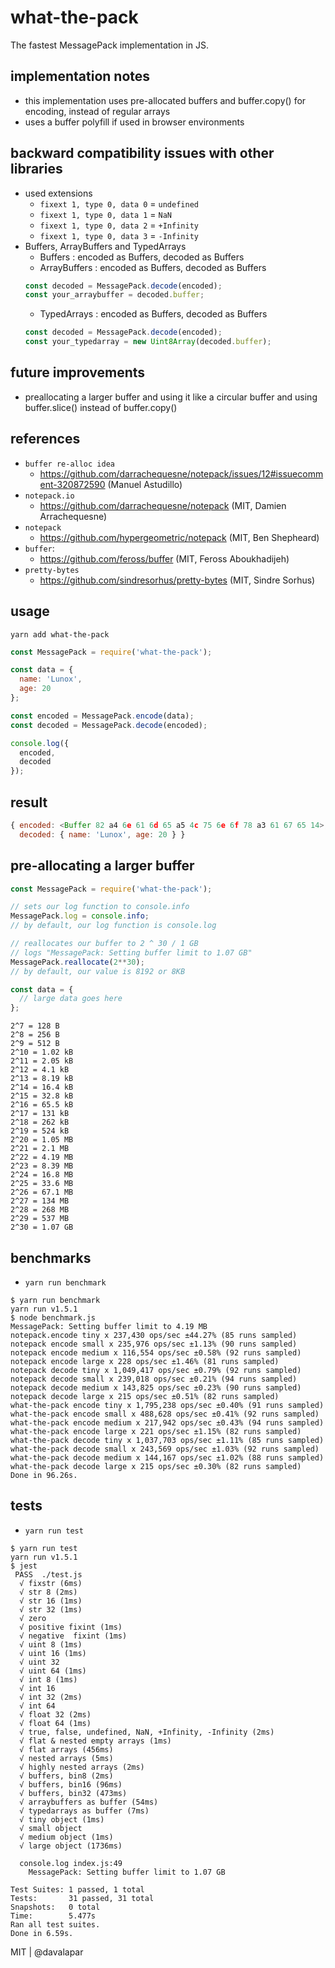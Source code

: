 # what-the-pack
The fastest MessagePack implementation in JS.

## implementation notes

* this implementation uses pre-allocated buffers and buffer.copy() for encoding, instead of regular arrays
* uses a buffer polyfill if used in browser environments

## backward compatibility issues with other libraries

* used extensions
  * `fixext 1, type 0, data 0` = `undefined`
  * `fixext 1, type 0, data 1` = `NaN`
  * `fixext 1, type 0, data 2` = `+Infinity`
  * `fixext 1, type 0, data 3` = `-Infinity`
* Buffers, ArrayBuffers and TypedArrays
  * Buffers : encoded as Buffers, decoded as Buffers
  * ArrayBuffers : encoded as Buffers, decoded as Buffers
  ```js
  const decoded = MessagePack.decode(encoded);
  const your_arraybuffer = decoded.buffer;
  ```
  * TypedArrays : encoded as Buffers, decoded as Buffers
  ```js
  const decoded = MessagePack.decode(encoded);
  const your_typedarray = new Uint8Array(decoded.buffer);
  ```

## future improvements

* preallocating a larger buffer and using it like a circular buffer and using buffer.slice() instead of buffer.copy()

## references

* `buffer re-alloc idea`
  * https://github.com/darrachequesne/notepack/issues/12#issuecomment-320872590 (Manuel Astudillo)
* `notepack.io`
  * https://github.com/darrachequesne/notepack (MIT, Damien Arrachequesne)
* `notepack`
  * https://github.com/hypergeometric/notepack (MIT, Ben Shepheard)
* `buffer`:
  * https://github.com/feross/buffer (MIT, Feross Aboukhadijeh)
* `pretty-bytes`
  * https://github.com/sindresorhus/pretty-bytes (MIT, Sindre Sorhus)

## usage

```
yarn add what-the-pack
```

```js
const MessagePack = require('what-the-pack');

const data = {
  name: 'Lunox',
  age: 20
};

const encoded = MessagePack.encode(data);
const decoded = MessagePack.decode(encoded);

console.log({
  encoded,
  decoded
});
```

## result

```js
{ encoded: <Buffer 82 a4 6e 61 6d 65 a5 4c 75 6e 6f 78 a3 61 67 65 14>,
  decoded: { name: 'Lunox', age: 20 } }
```

## pre-allocating a larger buffer

```js
const MessagePack = require('what-the-pack');

// sets our log function to console.info
MessagePack.log = console.info;
// by default, our log function is console.log

// reallocates our buffer to 2 ^ 30 / 1 GB
// logs "MessagePack: Setting buffer limit to 1.07 GB"
MessagePack.reallocate(2**30);
// by default, our value is 8192 or 8KB

const data = {
  // large data goes here
};

```

```
2^7 = 128 B
2^8 = 256 B
2^9 = 512 B
2^10 = 1.02 kB
2^11 = 2.05 kB
2^12 = 4.1 kB
2^13 = 8.19 kB
2^14 = 16.4 kB
2^15 = 32.8 kB
2^16 = 65.5 kB
2^17 = 131 kB
2^18 = 262 kB
2^19 = 524 kB
2^20 = 1.05 MB
2^21 = 2.1 MB
2^22 = 4.19 MB
2^23 = 8.39 MB
2^24 = 16.8 MB
2^25 = 33.6 MB
2^26 = 67.1 MB
2^27 = 134 MB
2^28 = 268 MB
2^29 = 537 MB
2^30 = 1.07 GB
```

## benchmarks

* `yarn run benchmark`

```
$ yarn run benchmark
yarn run v1.5.1
$ node benchmark.js
MessagePack: Setting buffer limit to 4.19 MB
notepack.encode tiny x 237,430 ops/sec ±44.27% (85 runs sampled)
notepack encode small x 235,976 ops/sec ±1.13% (90 runs sampled)
notepack encode medium x 116,554 ops/sec ±0.58% (92 runs sampled)
notepack encode large x 228 ops/sec ±1.46% (81 runs sampled)
notepack decode tiny x 1,049,417 ops/sec ±0.79% (92 runs sampled)
notepack decode small x 239,018 ops/sec ±0.21% (94 runs sampled)
notepack decode medium x 143,825 ops/sec ±0.23% (90 runs sampled)
notepack decode large x 215 ops/sec ±0.51% (82 runs sampled)
what-the-pack encode tiny x 1,795,238 ops/sec ±0.40% (91 runs sampled)
what-the-pack encode small x 488,628 ops/sec ±0.41% (92 runs sampled)
what-the-pack encode medium x 217,942 ops/sec ±0.43% (94 runs sampled)
what-the-pack encode large x 221 ops/sec ±1.15% (82 runs sampled)
what-the-pack decode tiny x 1,037,703 ops/sec ±1.11% (85 runs sampled)
what-the-pack decode small x 243,569 ops/sec ±1.03% (92 runs sampled)
what-the-pack decode medium x 144,167 ops/sec ±1.02% (88 runs sampled)
what-the-pack decode large x 215 ops/sec ±0.30% (82 runs sampled)
Done in 96.26s.
```
## tests

* `yarn run test`

```
$ yarn run test
yarn run v1.5.1
$ jest
 PASS  ./test.js
  √ fixstr (6ms)
  √ str 8 (2ms)
  √ str 16 (1ms)
  √ str 32 (1ms)
  √ zero
  √ positive fixint (1ms)
  √ negative  fixint (1ms)
  √ uint 8 (1ms)
  √ uint 16 (1ms)
  √ uint 32
  √ uint 64 (1ms)
  √ int 8 (1ms)
  √ int 16
  √ int 32 (2ms)
  √ int 64
  √ float 32 (2ms)
  √ float 64 (1ms)
  √ true, false, undefined, NaN, +Infinity, -Infinity (2ms)
  √ flat & nested empty arrays (1ms)
  √ flat arrays (456ms)
  √ nested arrays (5ms)
  √ highly nested arrays (2ms)
  √ buffers, bin8 (2ms)
  √ buffers, bin16 (96ms)
  √ buffers, bin32 (473ms)
  √ arraybuffers as buffer (54ms)
  √ typedarrays as buffer (7ms)
  √ tiny object (1ms)
  √ small object
  √ medium object (1ms)
  √ large object (1736ms)

  console.log index.js:49
    MessagePack: Setting buffer limit to 1.07 GB

Test Suites: 1 passed, 1 total
Tests:       31 passed, 31 total
Snapshots:   0 total
Time:        5.477s
Ran all test suites.
Done in 6.59s.
```

MIT | @davalapar
